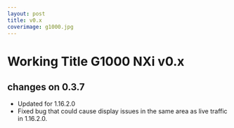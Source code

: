 ```yaml
---
layout: post
title: v0.x
coverimage: g1000.jpg
---
```

# Working Title G1000 NXi v0.x
## changes on 0.3.7
* Updated for 1.16.2.0
* Fixed bug that could cause display issues in the same area as live traffic in 1.16.2.0.
